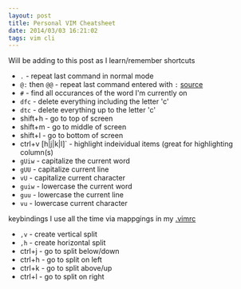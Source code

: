```yaml
---
layout: post
title: Personal VIM Cheatsheet
date: 2014/03/03 16:21:02
tags: vim cli
---
```


Will be adding to this post as I learn/remember shortcuts

- `.` - repeat last command in normal mode
- `@:` then `@@` - repeat last command entered with `:` [source](http://vim.wikia.com/wiki/Repeat_last_colon_command)
- `#` - find all occurances of the word I'm currently on
- `dfc` - delete everything including the letter 'c'
- `dtc` - delete everything up to the letter 'c'
- shift+h - go to top of screen
- shift+m - go to middle of screen
- shift+l - go to bottom of screen
- ctrl+v [h|j|k|l]` - highlight indeividual items (great for highlighting column(s)
- `gUiw` - capitalize the current word
- `gUU` - capitalize current line
- `vU` - capitalize current character
- `guiw` - lowercase the current word
- `guu` - lowercase the current line
- `vu` - lowercase current character

keybindings I use all the time via mappgings in my [.vimrc](https://github.com/jmeridth/dotfiles/blob/master/.vimrc)

- `,v` - create vertical split
- `,h` - create horizontal split
- ctrl+j - go to split below/down
- ctrl+h - go to split on left
- ctrl+k - go to split above/up
- ctrl+l - go to split on right
